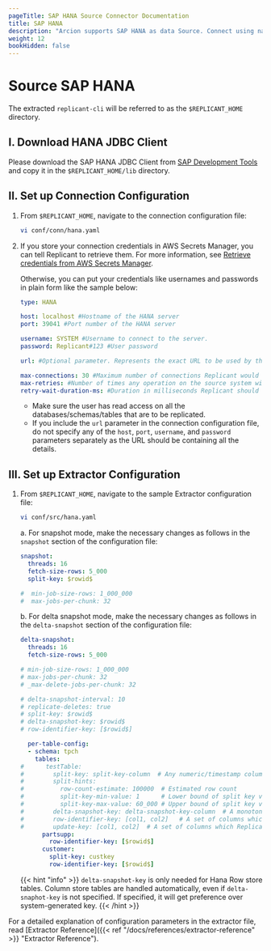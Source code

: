 ```yaml
---
pageTitle: SAP HANA Source Connector Documentation
title: SAP HANA
description: "Arcion supports SAP HANA as data Source. Connect using native JDBC client and tune Extractor parameters to suit your requirements."
weight: 12
bookHidden: false
---
```


# Source SAP HANA

The extracted `replicant-cli` will be referred to as the `$REPLICANT_HOME` directory.

## I. Download HANA JDBC Client

Please download the SAP HANA JDBC Client from [SAP Development Tools](https://tools.hana.ondemand.com/#hanatools) and copy it in the `$REPLICANT_HOME/lib` directory.

## II. Set up Connection Configuration

1. From `$REPLICANT_HOME`, navigate to the connection configuration file:
    ```BASH
    vi conf/conn/hana.yaml
    ```

2. If you store your connection credentials in AWS Secrets Manager, you can tell Replicant to retrieve them. For more information, see [Retrieve credentials from AWS Secrets Manager](/docs/references/secrets-manager). 
    
    Otherwise, you can put your credentials like usernames and passwords in plain form like the sample below:
    ```YAML
    type: HANA

    host: localhost #Hostname of the HANA server
    port: 39041 #Port number of the HANA server

    username: SYSTEM #Username to connect to the server. 
    password: Replicant#123 #User password

    url: #Optional parameter. Represents the exact URL to be used by the JDBC driver to connect to the source.

    max-connections: 30 #Maximum number of connections Replicant would use to fetch data from source Hana.
    max-retries: #Number of times any operation on the source system will be re-attempted on failures.
    retry-wait-duration-ms: #Duration in milliseconds Replicant should wait before performing then next retry of a failed operation.
    ```

    - Make sure the user has read access on all the databases/schemas/tables that are to be replicated.
    - If you include the `url` parameter in the connection configuration file, do not specify any of the `host`, `port`, `username`, and `password` parameters separately as the URL should be containing all the details.

## III. Set up Extractor Configuration

1. From `$REPLICANT_HOME`, navigate to the sample Extractor configuration file:
   ```BASH
   vi conf/src/hana.yaml
   ```
    a. For snapshot mode, make the necessary changes as follows in the `snapshot` section of the configuration file:

    ```YAML
    snapshot:
      threads: 16
      fetch-size-rows: 5_000
      split-key: $rowid$

    #  min-job-size-rows: 1_000_000
    #  max-jobs-per-chunk: 32
      ```

    b. For delta snapshot mode, make the necessary changes as follows in the `delta-snapshot` section of the configuration file:

    ```YAML
    delta-snapshot:
      threads: 16
      fetch-size-rows: 5_000

    # min-job-size-rows: 1_000_000
    # max-jobs-per-chunk: 32
    # _max-delete-jobs-per-chunk: 32

    # delta-snapshot-interval: 10
    # replicate-deletes: true
    # split-key: $rowid$
    # delta-snapshot-key: $rowid$
    # row-identifier-key: [$rowid$]

      per-table-config:
      - schema: tpch
        tables:
    #      testTable:
    #        split-key: split-key-column  # Any numeric/timestamp column with sufficiently large number of distincts
    #        split-hints:
    #          row-count-estimate: 100000  # Estimated row count
    #          split-key-min-value: 1      # Lower bound of split key value
    #          split-key-max-value: 60_000 # Upper bound of split key value, if specified Replicant will leverage and avoid querying source database for the same
    #        delta-snapshot-key: delta-snapshot-key-column  # A monotonic increasing numeric/timestamp column which gets new value on each INSERT/UPDATE
    #        row-identifier-key: [col1, col2]   # A set of columns which uniquely identify a row
    #        update-key: [col1, col2]  # A set of columns which Replicant should use to perform deletes/updates during incremental replication
          partsupp:
            row-identifier-key: [$rowid$]
          customer:
            split-key: custkey
            row-identifier-key: [$rowid$]
    ```
  
    {{< hint "info" >}} `delta-snapshot-key` is only needed for Hana Row store tables. Column store tables are handled automatically, even if `delta-snaphot-key` is not specified. If specified, it will get preference over system-generated key. {{< /hint >}}

 For a detailed explanation of configuration parameters in the extractor file, read [Extractor Reference]({{< ref "/docs/references/extractor-reference" >}} "Extractor Reference").